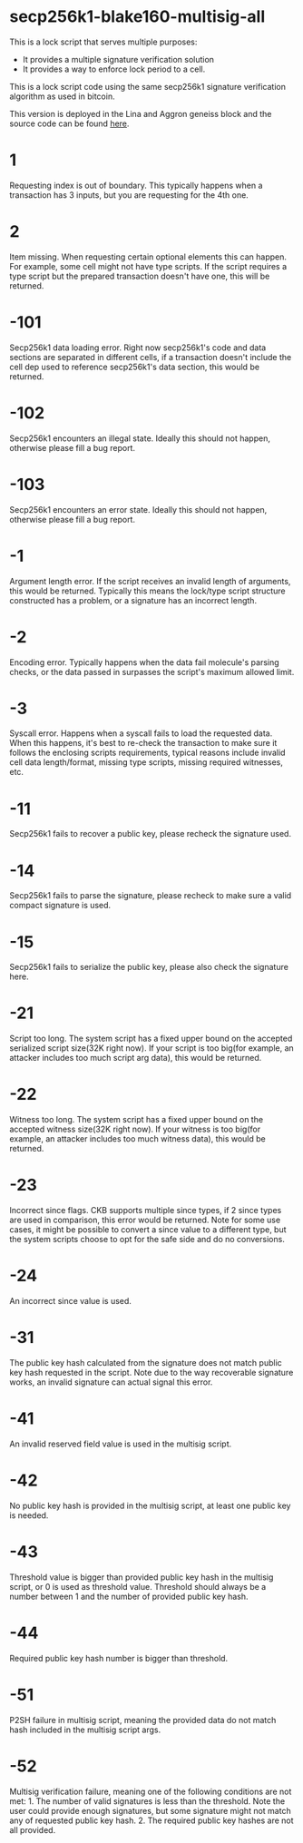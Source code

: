 # secp256k1-blake160-multisig-all

This is a lock script that serves multiple purposes:

* It provides a multiple signature verification solution
* It provides a way to enforce lock period to a cell.

This is a lock script code using the same secp256k1 signature verification algorithm as used in bitcoin.

This version is deployed in the Lina and Aggron geneiss block and the source code can be found [here](https://github.com/nervosnetwork/ckb-system-scripts/blob/v0.5.2/c/secp256k1_blake160_multisig_all.c).

# 1

Requesting index is out of boundary.  This typically happens when a transaction has 3 inputs, but you are requesting for the 4th one.

# 2

Item missing.  When requesting certain optional elements this can happen. For example, some cell might not have type scripts. If the script  requires a type script but the prepared transaction doesn't have one, this will be returned.

# -101

Secp256k1 data loading error.  Right now secp256k1's code and data sections are separated in different cells, if a transaction doesn't include the cell dep used to reference secp256k1's data section, this would be returned.

# -102

Secp256k1 encounters an illegal state. Ideally this should not happen, otherwise please fill a bug report.

# -103

Secp256k1 encounters an error state. Ideally this should not happen, otherwise please fill a bug report.

# -1

Argument length error. If the script receives an invalid length of arguments, this would be returned. Typically this means the lock/type script structure constructed has a problem, or a signature has an incorrect length.

# -2

Encoding error. Typically happens when the data fail molecule's parsing checks, or the data passed in surpasses the script's maximum allowed limit.

# -3

Syscall error. Happens when a syscall fails to load the requested data. When this happens, it's best to re-check the transaction to make sure it follows the enclosing scripts requirements, typical reasons include invalid cell data length/format, missing type scripts, missing required witnesses, etc.

# -11

Secp256k1 fails to recover a public key, please recheck the signature used.

# -14

Secp256k1 fails to parse the signature, please recheck to make sure a valid compact signature is used.

# -15

Secp256k1 fails to serialize the public key, please also check the signature here.

# -21

Script too long. The system script has a fixed upper bound on the accepted serialized script size(32K right now). If your script is too big(for example, an attacker includes too much script arg data), this would be returned.

# -22

Witness too long. The system script has a fixed upper bound on the accepted witness size(32K right now). If your witness is too big(for example, an attacker includes too much witness data), this would be returned.

# -23

Incorrect since flags. CKB supports multiple since types, if 2 since types are used in comparison, this error would be returned. Note for some use cases, it might be possible to convert a since value to a different type, but the system scripts choose to opt for the safe side and do no conversions.

# -24

An incorrect since value is used.

# -31

The public key hash calculated from the signature does not match public key hash requested in the script. Note due to the way recoverable signature works, an invalid signature can actual signal this error.

# -41

An invalid reserved field value is used in the multisig script.

# -42

No public key hash is provided in the multisig script, at least one public key is needed.

# -43

Threshold value is bigger than provided public key hash in the multisig script, or 0 is used as threshold value. Threshold should always be a number between 1 and the number of provided public key hash.

# -44

Required public key hash number is bigger than threshold.

# -51

P2SH failure in multisig script, meaning the provided data do not match hash included in the multisig script args.

# -52

Multisig verification failure, meaning one of the following conditions are not met:  1. The number of valid signatures is less than the threshold. Note the user could provide enough signatures, but  some signature might not match any of requested public key hash. 2. The required public key hashes are not all provided.

